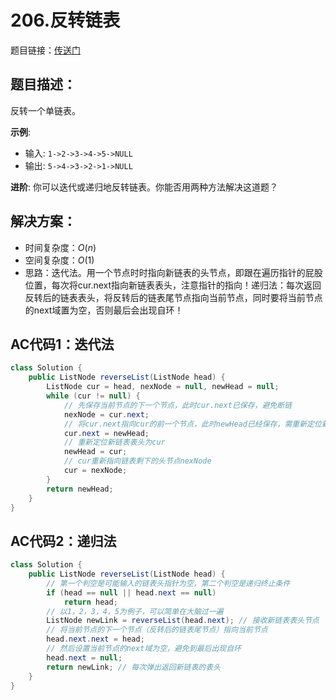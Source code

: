 # 206.反转链表
题目链接：[传送门](https://leetcode-cn.com/problems/reverse-linked-list/)

## 题目描述：
反转一个单链表。

**示例**:

- 输入: `1->2->3->4->5->NULL`
- 输出: `5->4->3->2->1->NULL`

**进阶**:
你可以迭代或递归地反转链表。你能否用两种方法解决这道题？

## 解决方案：
- 时间复杂度：$O(n)$
- 空间复杂度：$O(1)$
- 思路：迭代法。用一个节点时时指向新链表的头节点，即跟在遍历指针的屁股位置，每次将cur.next指向新链表表头，注意指针的指向！递归法：每次返回反转后的链表表头，将反转后的链表尾节点指向当前节点，同时要将当前节点的next域置为空，否则最后会出现自环！

## AC代码1：迭代法
```java
class Solution {
	public ListNode reverseList(ListNode head) {
		ListNode cur = head, nexNode = null, newHead = null;
		while (cur != null) {
			// 先保存当前节点的下一个节点，此时cur.next已保存，避免断链
			nexNode = cur.next;
			// 将cur.next指向cur的前一个节点，此时newHead已经保存，需重新定位新链表表头节点为cur节点
			cur.next = newHead;
			// 重新定位新链表表头为cur
			newHead = cur;
			// cur重新指向链表剩下的头节点nexNode
			cur = nexNode;
		}
		return newHead;
	}
}
```

## AC代码2：递归法
```java
class Solution {
	public ListNode reverseList(ListNode head) {
		// 第一个判空是可能输入的链表头指针为空，第二个判空是递归终止条件
		if (head == null || head.next == null)
			return head;
		// 以1，2，3，4，5为例子，可以简单在大脑过一遍
		ListNode newLink = reverseList(head.next); // 接收新链表表头节点
        // 将当前节点的下一个节点（反转后的链表尾节点）指向当前节点
		head.next.next = head;
        // 然后设置当前节点的next域为空，避免到最后出现自环
		head.next = null;
		return newLink; // 每次弹出返回新链表的表头
	}
}
```
